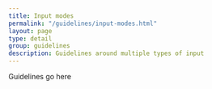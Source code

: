 ```yaml
---
title: Input modes
permalink: "/guidelines/input-modes.html"
layout: page
type: detail
group: guidelines
description: Guidelines around multiple types of input
---
```


Guidelines go here

